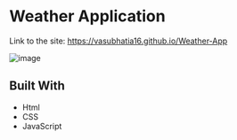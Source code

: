 # Weather Application


Link to the site: https://vasubhatia16.github.io/Weather-App

![image](https://github.com/VasuBhatia16/Weather-App/assets/125991833/13027678-2b46-4f17-82c5-a6934a8dec55)


## Built With
* Html
* CSS
* JavaScript



